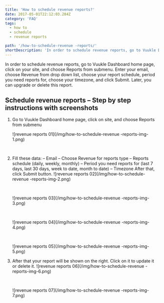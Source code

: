 ```yaml
---
title: 'How to schedule revenue reports?'
date: 2017-05-01T22:12:03.284Z
category: 'FAQ'
tags:
  - how to
  - schedule
  - revenue reports

path: '/how-to-schedule-revenue -reports/'
shortDescription: 'In order to schedule revenue reports, go to Vuukle Dashboard home page, click on your site, and choose Reports from submenu.'
---
```


In order to schedule revenue reports, go to Vuukle Dashboard home page, click on your site, and choose Reports from submenu. Enter your email, choose Revenue from drop down list, choose your report schedule, period you need reports for, choose your timezone, and click Submit. Later, you can upgrade or delete this report.

## Schedule revenue reports – Step by step instructions with screenshots

1. Go to Vuukle Dashboard home page, click on site, and choose Reports from submenu

   ![revenue reports 01](/img/how-to-schedule-revenue -reports-img-1.png)

   ​

2. Fill these data:
   – Email
   – Choose Revenue for reports type
   – Reports schedule (daily, weekly, monthly)
   – Period you need reports for (last 7 days, last 30 days, week to date, month to date)
   – Timezone
   After that, click Submit button.
   ![revenue reports 02](/img/how-to-schedule-revenue -reports-img-2.png)

   ​

   ![revenue reports 03](/img/how-to-schedule-revenue -reports-img-3.png)

   ​

   ![revenue reports 04](/img/how-to-schedule-revenue -reports-img-4.png)

   ​

   ![revenue reports 05](/img/how-to-schedule-revenue -reports-img-5.png)

3. After that your report will be shown on the right. Click on it to update it or delete it.
   ![revenue reports 06](/img/how-to-schedule-revenue -reports-img-6.png)

   ​

   ![revenue reports 07](/img/how-to-schedule-revenue -reports-img-7.png)
